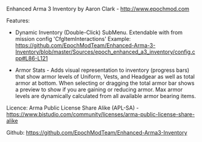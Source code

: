 
Enhanced Arma 3 Inventory 
by Aaron Clark - http://www.epochmod.com

Features:

- Dynamic Inventory (Double-Click) SubMenu.
Extendable with from mission config 'CfgItemInteractions' 
Example: https://github.com/EpochModTeam/Enhanced-Arma-3-Inventory/blob/master/Sources/epoch_enhanced_a3_inventory/config.cpp#L86-L121

- Armor Stats - Adds visual representation to inventory (progress bars) that show armor levels of Uniform, Vests, and Headgear as well as total armor at bottom. When selecting or dragging the total armor bar shows a preview to show if you are gaining or reducing armor. Max armor levels are dynamically calculated from all available armor bearing items.

Licence:
Arma Public License Share Alike (APL-SA) - https://www.bistudio.com/community/licenses/arma-public-license-share-alike

Github:
https://github.com/EpochModTeam/Enhanced-Arma3-Inventory
